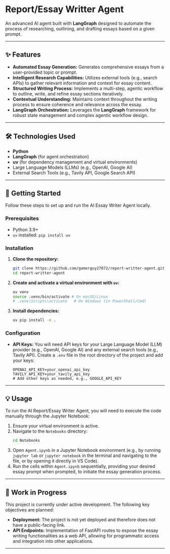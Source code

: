 # Report/Essay Writter Agent

An advanced AI agent built with **LangGraph** designed to automate the process of researching, outlining, and drafting essays based on a given prompt.

---

## ✨ Features

* **Automated Essay Generation:** Generates comprehensive essays from a user-provided topic or prompt.
* **Intelligent Research Capabilities:** Utilizes external tools (e.g., search APIs) to gather relevant information and context for essay content.
* **Structured Writing Process:** Implements a multi-step, agentic workflow to outline, write, and refine essay sections iteratively.
* **Contextual Understanding:** Maintains context throughout the writing process to ensure coherence and relevance across the essay.
* **LangGraph Orchestration:** Leverages the **LangGraph** framework for robust state management and complex agentic workflow design.

---

## 🛠️ Technologies Used

* **Python**
* **LangGraph** (for agent orchestration)
* **uv** (for dependency management and virtual environments)
* Large Language Models (LLMs) (e.g., OpenAI, Google AI)
* External Search Tools (e.g., Tavily API, Google Search API)

---

## 🚀 Getting Started

Follow these steps to set up and run the AI Essay Writer Agent locally.

### Prerequisites

* Python 3.9+
* `uv` installed: `pip install uv`

### Installation

1.  **Clone the repository:**
    ```bash
    git clone https://github.com/gamerguy27072/report-writter-agent.git
    cd report-writter-agent
    ```

2.  **Create and activate a virtual environment with `uv`:**
    ```bash
    uv venv
    source .venv/bin/activate # On macOS/Linux
    # .venv\Scripts\activate   # On Windows (in PowerShell/Cmd)
    ```

3.  **Install dependencies:**
    ```bash
    uv pip install -e .
    ```

### Configuration

* **API Keys:** You will need API keys for your Large Language Model (LLM) provider (e.g., OpenAI, Google AI) and any external search tools (e.g., Tavily API). Create a `.env` file in the root directory of the project and add your keys:
    ```
    OPENAI_API_KEY=your_openai_api_key
    TAVILY_API_KEY=your_tavily_api_key
    # Add other keys as needed, e.g., GOOGLE_API_KEY
    ```

---

## 💡 Usage

To run the AI Report/Essay Writer Agent, you will need to execute the code manually through the Jupyter Notebook:

1.  Ensure your virtual environment is active.
2.  Navigate to the `Notebooks` directory:
    ```bash
    cd Notebooks
    ```
3.  Open `Agent.ipynb` in a Jupyter Notebook environment (e.g., by running `jupyter lab` or `jupyter notebook` in the terminal and navigating to the file, or by opening it directly in VS Code).
4.  Run the cells within `Agent.ipynb` sequentially, providing your desired essay prompt when prompted, to initiate the essay generation process.

---

## 🚧 Work in Progress

This project is currently under active development. The following key objectives are planned:

* **Deployment:** The project is not yet deployed and therefore does not have a public-facing link.
* **API Endpoints:** Implementation of FastAPI routes to expose the essay writing functionalities as a web API, allowing for programmatic access and integration into other applications.

---